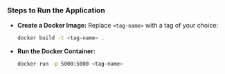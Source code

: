 ### Steps to Run the Application

- **Create a Docker Image:** Replace `<tag-name>` with a tag of your choice:
	```bash
	docker build -t <tag-name> .
	```
- **Run the Docker Container:** 
	```bash
	docker run -p 5000:5000 <tag-name>
	```
